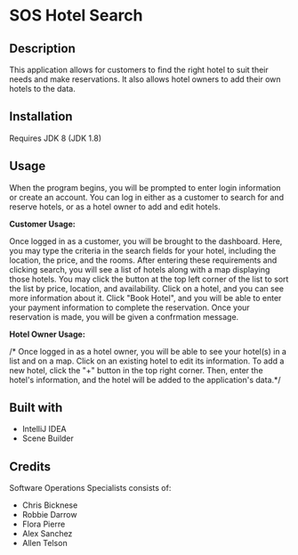 SOS Hotel Search
===

Description
---
This application allows for customers to find the right hotel to suit their needs and make reservations. It also allows hotel owners to add their own hotels to the data.

Installation
---
Requires JDK 8 (JDK 1.8)

Usage
---
When the program begins, you will be prompted to enter login information or create an account.
You can log in either as a customer to search for and reserve hotels, or as a hotel owner to add and edit hotels.

**Customer Usage:**

Once logged in as a customer, you will be brought to the dashboard. Here, you may type the criteria in the search fields for your
hotel, including the location, the price, and the rooms. After entering these requirements and clicking search, you will see a list of
hotels along with a map displaying those hotels. You may click the button at the top left corner of the list to sort the list by
price, location, and availability. Click on a hotel, and you can see more information about it. Click "Book Hotel", and you will be able to enter your payment information to complete the reservation. Once your reservation is made, you will be given a confrmation message.

**Hotel Owner Usage:**

/* Once logged in as a hotel owner, you will be able to see your hotel(s) in a list and on a map. Click on an existing hotel to edit
its information. To add a new hotel, click the "+" button in the top right corner. Then, enter the hotel's information, and the hotel
will be added to the application's data.*/

Built with
---
* IntelliJ IDEA
* Scene Builder

Credits
---
Software Operations Specialists consists of:
* Chris Bicknese
* Robbie Darrow
* Flora Pierre
* Alex Sanchez
* Allen Telson
